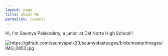 ```yaml
---
layout: page
title: About Me
permalink: /about/
---
```


Hi, I'm Saumya Palakodety, a junior at Del Norte High School!!


![]({{site.baseurl}}/imagescarousel/IMG_0653.jpg "https://github.com/saumyapalk23/saumyafastpages/blob/master/images/IMG_0653.jpg") <img align="left">

